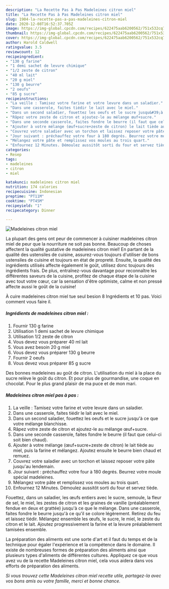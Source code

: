 ```yaml
---
description: "La Recette Pas à Pas Madeleines citron miel"
title: "La Recette Pas à Pas Madeleines citron miel"
slug: 1904-la-recette-pas-a-pas-madeleines-citron-miel
date: 2020-12-08T16:52:37.705Z
image: https://img-global.cpcdn.com/recipes/622475aab6200562/751x532cq70/madeleines-citron-miel-photo-principale-de-la-recette.jpg
thumbnail: https://img-global.cpcdn.com/recipes/622475aab6200562/751x532cq70/madeleines-citron-miel-photo-principale-de-la-recette.jpg
cover: https://img-global.cpcdn.com/recipes/622475aab6200562/751x532cq70/madeleines-citron-miel-photo-principale-de-la-recette.jpg
author: Harold Caldwell
ratingvalue: 3.5
reviewcount: 12
recipeingredient:
- "130 g farine"
- "1 demi sachet de levure chimique"
- "1/2 zeste de citron"
- "40 ml lait"
- "20 g miel"
- "130 g beurre"
- "2 oeufs"
- "85 g sucre"
recipeinstructions:
- "La veille : Tamisez votre farine et votre levure dans un saladier."
- "Dans une casserole, faites tiédir le lait avec le miel."
- "Dans un second saladier, fouettez les oeufs et le sucre jusqu&#39;à ce que votre mélange blanchisse."
- "Râpez votre zeste de citron et ajoutez-le au mélange œuf+sucre."
- "Dans une seconde casserole, faites fondre le beurre (il faut que celui-ci soit bien chaud)."
- "Ajouter à votre mélange (œuf+sucre+zeste de citron) le lait tiède au miel, puis la farine et mélangez. Ajoutez ensuite le beurre bien chaud et remuez."
- "Couvrez votre saladier avec un torchon et laissez reposer votre pâte jusqu&#39;au lendemain."
- "Jour suivant : préchauffez votre four à 180 degrés. Beurrez votre moule spécial madeleines."
- "Mélangez votre pâte et remplissez vos moules au trois quart."
- "Enfournez 12 Minutes. Démoulez aussitôt sorti du four et servez tiède."
categories:
- Resep
tags:
- madeleines
- citron
- miel

katakunci: madeleines citron miel 
nutrition: 174 calories
recipecuisine: Indonesian
preptime: "PT11M"
cooktime: "PT45M"
recipeyield: "1"
recipecategory: Dinner

---
```



![Madeleines citron miel](https://img-global.cpcdn.com/recipes/622475aab6200562/751x532cq70/madeleines-citron-miel-photo-principale-de-la-recette.jpg)

La plupart des gens ont peur de commencer à cuisiner madeleines citron miel de peur que la nourriture ne soit pas bonne. Beaucoup de choses affectent la qualité gustative de madeleines citron miel! En partant de la qualité des ustensiles de cuisine, assurez-vous toujours d'utiliser de bons ustensiles de cuisine et toujours en état de propreté. Ensuite, la qualité des ingrédients utilisés affecte également le goût, utilisez donc toujours des ingrédients frais. De plus, entraînez-vous davantage pour reconnaître les différentes saveurs de la cuisine, profitez de chaque étape de la cuisine avec tout votre cœur, car la sensation d'être optimiste, calme et non pressé affecte aussi le goût de la cuisine!

<!--inarticleads1-->

À cuire madeleines citron miel tue seul besion 8 Ingrédients et 10 pas. Voici comment vous faire il.

##### Ingrédients de madeleines citron miel :

1. Fournir 130 g farine
1. Utilisation 1 demi sachet de levure chimique
1. Utilisation 1/2 zeste de citron
1. Vous devez vous préparer 40 ml lait
1. Vous avez besoin 20 g miel
1. Vous devez vous préparer 130 g beurre
1. Fournir 2 oeufs
1. Vous devez vous préparer 85 g sucre


Des bonnes madeleines au goût de citron. L&#39;utilisation du miel à la place du sucre relève le goût du citron. Et pour plus de gourmandise, une coque en chocolat. Pour le plus grand plaisir de ma puce et de mon mari. 

<!--inarticleads2-->

##### Madeleines citron miel pas à pas :

1. La veille : Tamisez votre farine et votre levure dans un saladier.
1. Dans une casserole, faites tiédir le lait avec le miel.
1. Dans un second saladier, fouettez les oeufs et le sucre jusqu&#39;à ce que votre mélange blanchisse.
1. Râpez votre zeste de citron et ajoutez-le au mélange œuf+sucre.
1. Dans une seconde casserole, faites fondre le beurre (il faut que celui-ci soit bien chaud).
1. Ajouter à votre mélange (œuf+sucre+zeste de citron) le lait tiède au miel, puis la farine et mélangez. Ajoutez ensuite le beurre bien chaud et remuez.
1. Couvrez votre saladier avec un torchon et laissez reposer votre pâte jusqu&#39;au lendemain.
1. Jour suivant : préchauffez votre four à 180 degrés. Beurrez votre moule spécial madeleines.
1. Mélangez votre pâte et remplissez vos moules au trois quart.
1. Enfournez 12 Minutes. Démoulez aussitôt sorti du four et servez tiède.


Fouettez, dans un saladier, les œufs entiers avec le sucre, semoule, la fleur de sel, le miel, les zestes de citron et les graines de vanille (préalablement fendue en deux et grattée) jusqu&#39;à ce que le mélange. Dans une casserole, faites fondre le beurre jusqu&#39;à ce qu&#39;il se colore légèrement. Retirez du feu et laissez tiédir. Mélangez ensemble les œufs, le sucre, le miel, le zeste du citron et le lait. Ajoutez progressivement la farine et la levure préalablement tamisées ensemble. 

<!--inarticleads1-->

<p>
La préparation des aliments est une sorte d'art et il faut du temps et de la technique pour égaler l'expérience et la compétence dans le domaine. Il existe de nombreuses formes de préparation des aliments ainsi que plusieurs types d'aliments de différentes cultures. Appliquez ce que vous avez vu de la recette Madeleines citron miel, cela vous aidera dans vos efforts de préparation des aliments.
</p>

<p>
<i>Si vous trouvez cette Madeleines citron miel recette utile, partagez-la avec vos bons amis ou votre famille, merci et bonne chance.</i>
</p>
